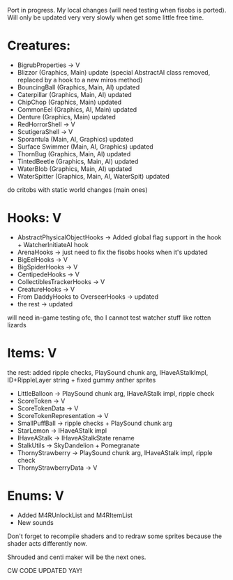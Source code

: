 Port in progress.
My local changes (will need testing when fisobs is ported).
Will only be updated very very slowly when get some little free time.

# Creatures:
 - BigrubProperties -> V
 - Blizzor (Graphics, Main) update (special AbstractAI class removed, replaced by a hook to a new miros method)
 - BouncingBall (Graphics, Main, AI) updated
 - Caterpillar (Graphics, Main, AI) updated
 - ChipChop (Graphics, Main) updated
 - CommonEel (Graphics, AI, Main) updated
 - Denture (Graphics, Main) updated
 - RedHorrorShell -> V
 - ScutigeraShell -> V
 - Sporantula (Main, AI, Graphics) updated
 - Surface Swimmer (Main, AI, Graphics) updated
 - ThornBug (Graphics, Main, AI) updated
 - TintedBeetle (Graphics, Main, AI) updated
 - WaterBlob (Graphics, Main, AI) updated
 - WaterSpitter (Graphics, Main, AI, WaterSpit) updated

do critobs with static world changes (main ones)

# Hooks: V
 - AbstractPhysicalObjectHooks -> Added global flag support in the hook + WatcherInitiateAI hook
 - ArenaHooks -> just need to fix the fisobs hooks when it's updated
 - BigEelHooks -> V
 - BigSpiderHooks -> V
 - CentipedeHooks -> V
 - CollectiblesTrackerHooks -> V
 - CreatureHooks -> V
 - From DaddyHooks to OverseerHooks -> updated
 - the rest -> updated

will need in-game testing ofc, tho I cannot test watcher stuff like rotten lizards

# Items: V
the rest: added ripple checks, PlaySound chunk arg, IHaveAStalkImpl, ID+RippleLayer string + fixed gummy anther sprites
 - LittleBalloon -> PlaySound chunk arg, IHaveAStalk impl, ripple check
 - ScoreToken -> V
 - ScoreTokenData -> V
 - ScoreTokenRepresentation -> V
 - SmallPuffBall -> ripple checks + PlaySound chunk arg
 - StarLemon -> IHaveAStalk impl
 - IHaveAStalk -> IHaveAStalkState rename
 - StalkUtils -> SkyDandelion + Pomegranate
 - ThornyStrawberry -> PlaySound chunk arg, IHaveAStalk impl, ripple check
 - ThornyStrawberryData -> V

# Enums: V
 - Added M4RUnlockList and M4RItemList
 - New sounds

Don't forget to recompile shaders and to redraw some sprites because the shader acts differently now.

Shrouded and centi maker will be the next ones.

CW CODE UPDATED YAY!
